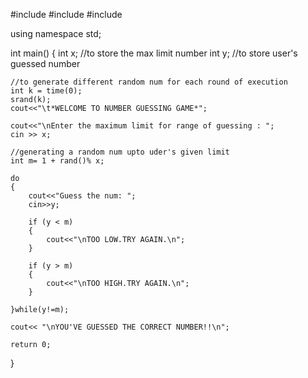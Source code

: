#include<iostream>
#include<cstdlib>
#include<ctime>

using namespace std;

int main()
{
	int x;   //to store the max limit number
	int y;   //to store user's guessed number
	
	//to generate different random num for each round of execution
	int k = time(0);
	srand(k);    	
	cout<<"\t*WELCOME TO NUMBER GUESSING GAME*";
	
	cout<<"\nEnter the maximum limit for range of guessing : ";
	cin >> x;
	
	//generating a random num upto uder's given limit
	int m= 1 + rand()% x;    
	
	do
	{
		cout<<"Guess the num: ";
		cin>>y;

		if (y < m)
		{
			cout<<"\nTOO LOW.TRY AGAIN.\n"; 
		}
		
		if (y > m)
		{
			cout<<"\nTOO HIGH.TRY AGAIN.\n";
		}
		
	}while(y!=m);

	cout<< "\nYOU'VE GUESSED THE CORRECT NUMBER!!\n";

	return 0;
	
}
